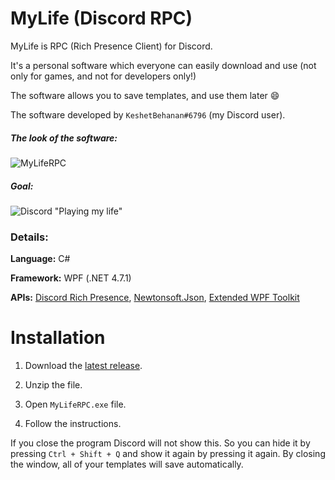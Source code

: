 # MyLife (Discord RPC)

MyLife is RPC (Rich Presence Client) for Discord.

It's a personal software which everyone can easily download and use (not only for games, and not for developers only!)

The software allows you to save templates, and use them later :smile:

The software developed by `KeshetBehanan#6796` (my Discord user).



##### The look of the software:

![MyLifeRPC](https://i.imgur.com/wrfIKtb.png)

##### Goal:

![Discord "Playing my life"](https://i.imgur.com/trwEs75.png)


### Details:

**Language:** C#

**Framework:** WPF (.NET 4.7.1)

**APIs:** [Discord Rich Presence](https://github.com/Lachee/discord-rpc-csharp), [Newtonsoft.Json](https://www.newtonsoft.com/json), [Extended WPF Toolkit](https://github.com/xceedsoftware/wpftoolkit)



# Installation

1. Download the [latest release](https://github.com/KeshetBehanan/MyLifeRPC/releases/latest).

2. Unzip the file.

3. Open `MyLifeRPC.exe` file.

4. Follow the instructions.

If you close the program Discord will not show this. So you can hide it by pressing `Ctrl + Shift + Q` and show it again by pressing it again. By closing the window, all of your templates will save automatically.
